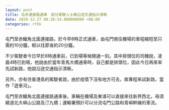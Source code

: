 ```yaml
---
layout: post
title: 屯赤連接路通車　部分駕駛人士稱沿途交通指示清晰
date: 2020-12-27 08:38:54.000000000 +08:00
categories: rthk
---
```


屯門至赤鱲角北面連接路，於今早8時正式通車，由屯門南往機場的車程縮短至只需約10分鐘，較以往節省約20分鐘。

不少駕駛者今日早於8時通車前，已到場等候開通一刻。其中排頭位的司機說，凌晨4時已到場，他說由於當年青馬大橋通車時，自己都是排頭位，因此今日再來率先試新路，他說沿途交通指示清晰。

另外，亦有住香港島的駕駛者說，由於疫情下沒有地方可去，故專程來試新路，當作「遊車河」。

屯門至赤鱲角北面連接路通車後，車輛在機場及東涌可以直接來往新界西北，毋須繞道北大嶼山公路及汀九橋；運輸署預計可以分流屯門公路和青嶼幹線的車流。
